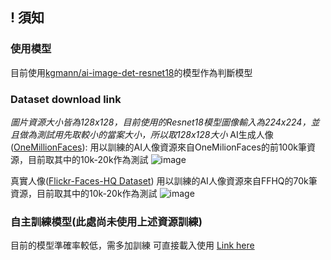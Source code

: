 ## ! 須知
### 使用模型
目前使用[kgmann/ai-image-det-resnet18](https://huggingface.co/kgmann/ai-image-det-resnet18/tree/main)的模型作為判斷模型

### Dataset download link
*圖片資源大小皆為128x128，目前使用的Resnet18模型圖像輸入為224x224，並且做為測試用先取較小的當案大小，所以取128x128大小*
AI生成人像([OneMillionFaces](https://huggingface.co/datasets/RichardErkhov/OneMillionFaces?utm_source=chatgpt.com)):
用以訓練的AI人像資源來自OneMilionFaces的前100k筆資源，目前取其中的10k-20k作為測試
![image](https://github.com/user-attachments/assets/fb716d19-107b-4bea-8fc7-598a3909c00e)

真實人像([Flickr-Faces-HQ Dataset](https://github.com/NVlabs/ffhq-dataset))
用以訓練的AI人像資源來自FFHQ的70k筆資源，目前取其中的10k-20k作為測試
![image](https://github.com/user-attachments/assets/ea69a28e-fc3d-48bc-a5d9-b7ef52477007)

### 自主訓練模型(此處尚未使用上述資源訓練)
目前的模型準確率較低，需多加訓練
可直接載入使用
[Link here](https://drive.google.com/drive/folders/1zkMcR0KKC4zdEq2hsj-f0PU3iBL719eK?usp=sharing)
